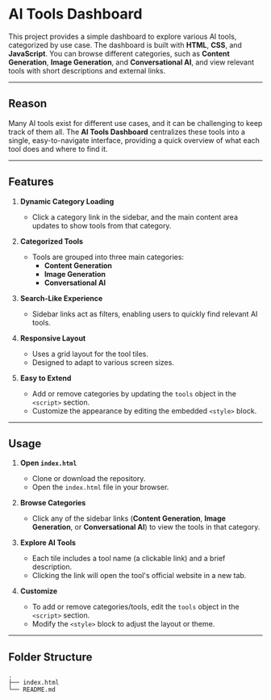 # AI Tools Dashboard

This project provides a simple dashboard to explore various AI tools, categorized by use case. The dashboard is built with **HTML**, **CSS**, and **JavaScript**. You can browse different categories, such as **Content Generation**, **Image Generation**, and **Conversational AI**, and view relevant tools with short descriptions and external links.

---

## Reason

Many AI tools exist for different use cases, and it can be challenging to keep track of them all. The **AI Tools Dashboard** centralizes these tools into a single, easy-to-navigate interface, providing a quick overview of what each tool does and where to find it.

---

## Features

1. **Dynamic Category Loading**  
   - Click a category link in the sidebar, and the main content area updates to show tools from that category.

2. **Categorized Tools**  
   - Tools are grouped into three main categories:
     - **Content Generation**
     - **Image Generation**
     - **Conversational AI**

3. **Search-Like Experience**  
   - Sidebar links act as filters, enabling users to quickly find relevant AI tools.

4. **Responsive Layout**  
   - Uses a grid layout for the tool tiles.
   - Designed to adapt to various screen sizes.

5. **Easy to Extend**  
   - Add or remove categories by updating the `tools` object in the `<script>` section.
   - Customize the appearance by editing the embedded `<style>` block.

---

## Usage

1. **Open `index.html`**  
   - Clone or download the repository.
   - Open the `index.html` file in your browser.

2. **Browse Categories**  
   - Click any of the sidebar links (**Content Generation**, **Image Generation**, or **Conversational AI**) to view the tools in that category.

3. **Explore AI Tools**  
   - Each tile includes a tool name (a clickable link) and a brief description.
   - Clicking the link will open the tool's official website in a new tab.

4. **Customize**  
   - To add or remove categories/tools, edit the `tools` object in the `<script>` section.
   - Modify the `<style>` block to adjust the layout or theme.

---

## Folder Structure

```plaintext
.
├── index.html
└── README.md
